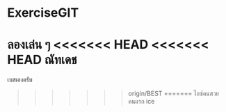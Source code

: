 ﻿# ExerciseGIT
ลองเล่น ๆ 
<<<<<<< HEAD
<<<<<<< HEAD
ณัทเดช
=======
เบสเองครับ
>>>>>>> origin/BEST
=======
ไอซ์คนสวย คนแรก
>>>>>>> ice
